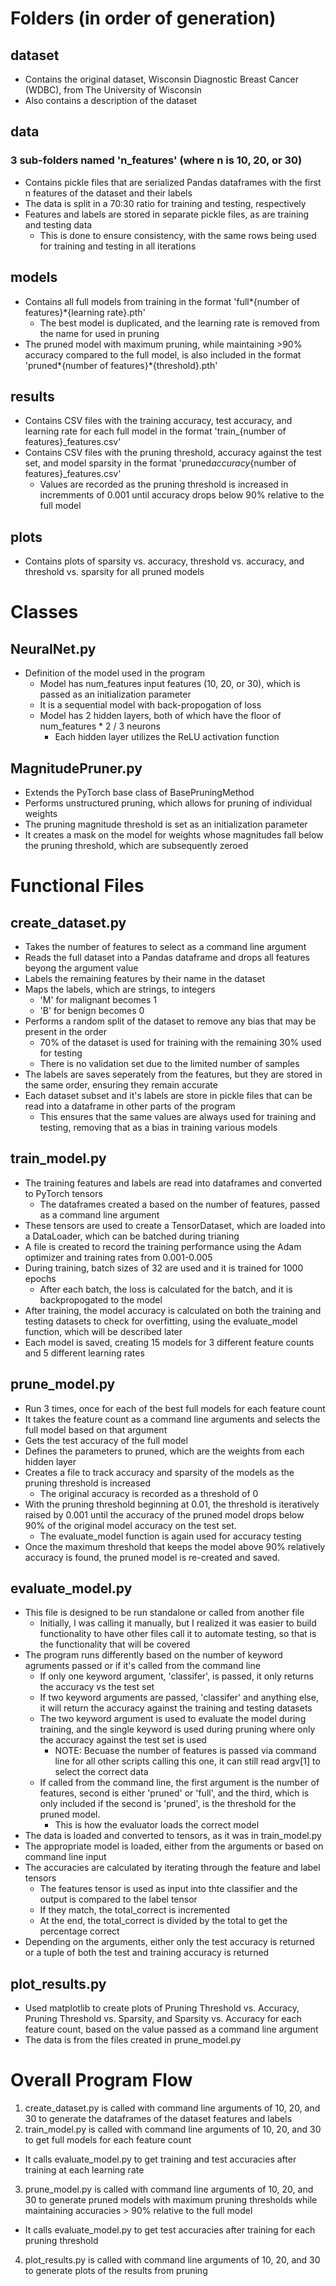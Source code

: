 # Folders (in order of generation)

## dataset

- Contains the original dataset, Wisconsin Diagnostic Breast Cancer (WDBC), from The University of Wisconsin
- Also contains a description of the dataset

## data

### 3 sub-folders named 'n_features' (where n is 10, 20, or 30)

- Contains pickle files that are serialized Pandas dataframes with the first n features of the dataset and their labels
- The data is split in a 70:30 ratio for training and testing, respectively
- Features and labels are stored in separate pickle files, as are training and testing data
  - This is done to ensure consistency, with the same rows being used for training and testing in all iterations

## models

- Contains all full models from training in the format 'full*{number of features}*{learning rate}.pth'
  - The best model is duplicated, and the learning rate is removed from the name for used in pruning
- The pruned model with maximum pruning, while maintaining >90% accuracy compared to the full model, is also included in the format 'pruned*{number of features}*{threshold}.pth'

## results

- Contains CSV files with the training accuracy, test accuracy, and learning rate for each full model in the format 'train\_{number of features}\_features.csv'
- Contains CSV files with the pruning threshold, accuracy against the test set, and model sparsity in the format 'pruned*accuracy*{number of features}\_features.csv'
  - Values are recorded as the pruning threshold is increased in incremments of 0.001 until accuracy drops below 90% relative to the full model

## plots

- Contains plots of sparsity vs. accuracy, threshold vs. accuracy, and threshold vs. sparsity for all pruned models

# Classes

## NeuralNet.py

- Definition of the model used in the program
  - Model has num_features input features (10, 20, or 30), which is passed as an initialization parameter
  - It is a sequential model with back-propogation of loss
  - Model has 2 hidden layers, both of which have the floor of num_features \* 2 / 3 neurons
    - Each hidden layer utilizes the ReLU activation function

## MagnitudePruner.py

- Extends the PyTorch base class of BasePruningMethod
- Performs unstructured pruning, which allows for pruning of individual weights
- The pruning magnitude threshold is set as an initialization parameter
- It creates a mask on the model for weights whose magnitudes fall below the pruning threshold, which are subsequently zeroed

# Functional Files

## create_dataset.py

- Takes the number of features to select as a command line argument
- Reads the full dataset into a Pandas dataframe and drops all features beyong the argument value
- Labels the remaining features by their name in the dataset
- Maps the labels, which are strings, to integers
  - 'M' for malignant becomes 1
  - 'B' for benign becomes 0
- Performs a random split of the dataset to remove any bias that may be present in the order
  - 70% of the dataset is used for training with the remaining 30% used for testing
  - There is no validation set due to the limited number of samples
- The labels are saves seperately from the features, but they are stored in the same order, ensuring they remain accurate
- Each dataset subset and it's labels are store in pickle files that can be read into a dataframe in other parts of the program
  - This ensures that the same values are always used for training and testing, removing that as a bias in training various models

## train_model.py

- The training features and labels are read into dataframes and converted to PyTorch tensors
  - The dataframes created a based on the number of features, passed as a command line argument
- These tensors are used to create a TensorDataset, which are loaded into a DataLoader, which can be batched during trianing
- A file is created to record the training performance using the Adam optimizer and training rates from 0.001-0.005
- During training, batch sizes of 32 are used and it is trained for 1000 epochs
  - After each batch, the loss is calculated for the batch, and it is backpropogated to the model
- After training, the model accuracy is calculated on both the training and testing datasets to check for overfitting, using the evaluate_model function, which will be described later
- Each model is saved, creating 15 models for 3 different feature counts and 5 different learning rates

## prune_model.py

- Run 3 times, once for each of the best full models for each feature count
- It takes the feature count as a command line arguments and selects the full model based on that argument
- Gets the test accuracy of the full model
- Defines the parameters to pruned, which are the weights from each hidden layer
- Creates a file to track accuracy and sparsity of the models as the pruning threshold is increased
  - The original accuracy is recorded as a threshold of 0
- With the pruning threshold beginning at 0.01, the threshold is iteratively raised by 0.001 until the accuracy of the pruned model drops below 90% of the original model accuracy on the test set.
  - The evaluate_model function is again used for accuracy testing
- Once the maximum threshold that keeps the model above 90% relatively accuracy is found, the pruned model is re-created and saved.

## evaluate_model.py

- This file is designed to be run standalone or called from another file
  - Initially, I was calling it manually, but I realized it was easier to build functionality to have other files call it to automate testing, so that is the functionality that will be covered
- The program runs differently based on the number of keyword agruments passed or if it's called from the command line
  - If only one keyword argument, 'classifer', is passed, it only returns the accuracy vs the test set
  - If two keyword arguments are passed, 'classifer' and anything else, it will return the accuracy against the training and testing datasets
  - The two keyword argument is used to evaluate the model during training, and the single keyword is used during pruning where only the accuracy against the test set is used
    - NOTE: Becuase the number of features is passed via command line for all other scripts calling this one, it can still read argv[1] to select the correct data
  - If called from the command line, the first argument is the number of features, second is either 'pruned' or 'full', and the third, which is only included if the second is 'pruned', is the threshold for the pruned model.
    - This is how the evaluator loads the correct model
- The data is loaded and converted to tensors, as it was in train_model.py
- The appropriate model is loaded, either from the arguments or based on command line input
- The accuracies are calculated by iterating through the feature and label tensors
  - The features tensor is used as input into thte classifier and the output is compared to the label tensor
  - If they match, the total_correct is incremented
  - At the end, the total_correct is divided by the total to get the percentage correct
- Depending on the arguments, either only the test accuracy is returned or a tuple of both the test and training accuracy is returned

## plot_results.py

- Used matplotlib to create plots of Pruning Threshold vs. Accuracy, Pruning Threshold vs. Sparsity, and Sparsity vs. Accuracy for each feature count, based on the value passed as a command line argument
- The data is from the files created in prune_model.py

# Overall Program Flow

1. create_dataset.py is called with command line arguments of 10, 20, and 30 to generate the dataframes of the dataset features and labels
2. train_model.py is called with command line arguments of 10, 20, and 30 to get full models for each feature count

- It calls evaluate_model.py to get training and test accuracies after training at each learning rate

3. prune_model.py is called with command line arguments of 10, 20, and 30 to generate pruned models with maximum pruning thresholds while maintaining accuracies > 90% relative to the full model

- It calls evaluate_model.py to get test accuracies after training for each pruning threshold

4. plot_results.py is called with command line arguments of 10, 20, and 30 to generate plots of the results from pruning
